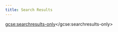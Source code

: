 ```yaml
---
title: Search Results
---
```

<style>
    .gsc-adBlock {
        height: 0;
        display: none;
    }
    .page-content {
        padding-top: 0;
    }
</style>
<script>
  (function() {
    var cx = '013979487175649159810:5dmpygjru_a';
    var gcse = document.createElement('script');
    gcse.type = 'text/javascript';
    gcse.async = true;
    gcse.src = 'https://cse.google.com/cse.js?cx=' + cx;
    var s = document.getElementsByTagName('script')[0];
    s.parentNode.insertBefore(gcse, s);
  })();
</script>
<gcse:searchresults-only></gcse:searchresults-only>